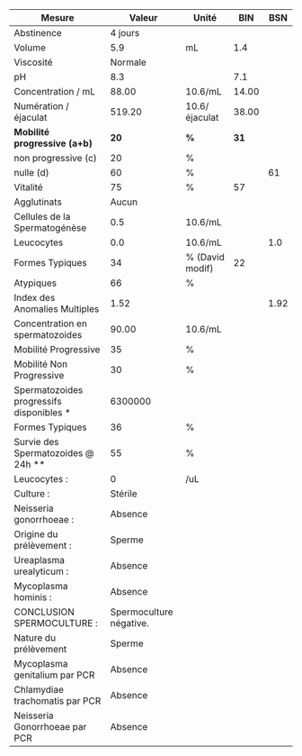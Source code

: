 |                 Mesure                 |         Valeur        |     Unité     |  BIN | BSN|
|----------------------------------------|-----------------------|---------------|------|----|
|               Abstinence               |        4 jours        |               |      |    |
|                 Volume                 |          5.9          |       mL      |  1.4 |    |
|                Viscosité               |        Normale        |               |      |    |
|                   pH                   |          8.3          |               |  7.1 |    |
|           Concentration / mL           |         88.00         |    10.6/mL    | 14.00|    |
|          Numération / éjaculat         |         519.20        | 10.6/éjaculat | 38.00|    |
|     **Mobilité progressive (a+b)**     |         **20**        |     **%**     |**31**|    |
|           non progressive (c)          |           20          |       %       |      |    |
|                nulle (d)               |           60          |       %       |      | 61 |
|                Vitalité                |           75          |       %       |  57  |    |
|               Agglutinats              |         Aucun         |               |      |    |
|      Cellules de la Spermatogénèse     |          0.5          |    10.6/mL    |      |    |
|               Leucocytes               |          0.0          |    10.6/mL    |      | 1.0|
|             Formes Typiques            |           34          |% (David modif)|  22  |    |
|                Atypiques               |           66          |       %       |      |    |
|      Index des Anomalies Multiples     |          1.52         |               |      |1.92|
|     Concentration en spermatozoides    |         90.00         |    10.6/mL    |      |    |
|          Mobilité Progressive          |           35          |       %       |      |    |
|        Mobilité Non Progressive        |           30          |       %       |      |    |
|Spermatozoides progressifs disponibles *|        6300000        |               |      |    |
|             Formes Typiques            |           36          |       %       |      |    |
|   Survie des Spermatozoides @ 24h **   |           55          |       %       |      |    |
|              Leucocytes :              |           0           |      /uL      |      |    |
|                Culture :               |        Stérile        |               |      |    |
|         Neisseria gonorrhoeae :        |        Absence        |               |      |    |
|        Origine du prélèvement :        |         Sperme        |               |      |    |
|        Ureaplasma urealyticum :        |        Absence        |               |      |    |
|          Mycoplasma hominis :          |        Absence        |               |      |    |
|       CONCLUSION SPERMOCULTURE :       |Spermoculture négative.|               |      |    |
|          Nature du prélèvement         |         Sperme        |               |      |    |
|      Mycoplasma genitalium par PCR     |        Absence        |               |      |    |
|     Chlamydiae trachomatis par PCR     |        Absence        |               |      |    |
|      Neisseria Gonorrhoeae par PCR     |        Absence        |               |      |    |